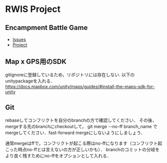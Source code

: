 # RWIS Project

## Encampment Battle Game

- [Issues](https://github.com/HoSuTa/RWIS_project/issues)
- [Project](https://github.com/HoSuTa/RWIS_project/projects/1)

## Map x GPS用のSDK
gitignoreに登録しているため，リポジトリには存在しない.
以下のunitypackageを入れる．
https://docs.mapbox.com/unity/maps/guides/#install-the-maps-sdk-for-unity

## Git
rebaseしてコンフリクトを自分のbranchの方で確認してください．
その後，mergeする先のbranchにcheckoutして，
git merge --no-ff branch_name
でmergeしてください．fast-forward mergeにしないようにしましょう．

通常mergeはffで，コンフリクトが起こる際はno-ffになります（コンフリクト起こった時点no-ffとは言えないの方が正しいかも）．
branchのコミットの分岐をより良く残すためにno-ffをオプションとして入れる．
